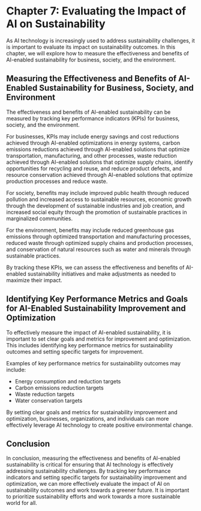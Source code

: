Chapter 7: Evaluating the Impact of AI on Sustainability
========================================================

As AI technology is increasingly used to address sustainability challenges, it is important to evaluate its impact on sustainability outcomes. In this chapter, we will explore how to measure the effectiveness and benefits of AI-enabled sustainability for business, society, and the environment.

Measuring the Effectiveness and Benefits of AI-Enabled Sustainability for Business, Society, and Environment
------------------------------------------------------------------------------------------------------------

The effectiveness and benefits of AI-enabled sustainability can be measured by tracking key performance indicators (KPIs) for business, society, and the environment.

For businesses, KPIs may include energy savings and cost reductions achieved through AI-enabled optimizations in energy systems, carbon emissions reductions achieved through AI-enabled solutions that optimize transportation, manufacturing, and other processes, waste reduction achieved through AI-enabled solutions that optimize supply chains, identify opportunities for recycling and reuse, and reduce product defects, and resource conservation achieved through AI-enabled solutions that optimize production processes and reduce waste.

For society, benefits may include improved public health through reduced pollution and increased access to sustainable resources, economic growth through the development of sustainable industries and job creation, and increased social equity through the promotion of sustainable practices in marginalized communities.

For the environment, benefits may include reduced greenhouse gas emissions through optimized transportation and manufacturing processes, reduced waste through optimized supply chains and production processes, and conservation of natural resources such as water and minerals through sustainable practices.

By tracking these KPIs, we can assess the effectiveness and benefits of AI-enabled sustainability initiatives and make adjustments as needed to maximize their impact.

Identifying Key Performance Metrics and Goals for AI-Enabled Sustainability Improvement and Optimization
--------------------------------------------------------------------------------------------------------

To effectively measure the impact of AI-enabled sustainability, it is important to set clear goals and metrics for improvement and optimization. This includes identifying key performance metrics for sustainability outcomes and setting specific targets for improvement.

Examples of key performance metrics for sustainability outcomes may include:

* Energy consumption and reduction targets
* Carbon emissions reduction targets
* Waste reduction targets
* Water conservation targets

By setting clear goals and metrics for sustainability improvement and optimization, businesses, organizations, and individuals can more effectively leverage AI technology to create positive environmental change.

Conclusion
----------

In conclusion, measuring the effectiveness and benefits of AI-enabled sustainability is critical for ensuring that AI technology is effectively addressing sustainability challenges. By tracking key performance indicators and setting specific targets for sustainability improvement and optimization, we can more effectively evaluate the impact of AI on sustainability outcomes and work towards a greener future. It is important to prioritize sustainability efforts and work towards a more sustainable world for all.

